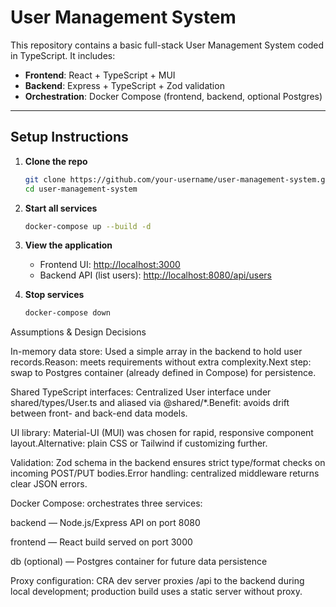 # User Management System

This repository contains a basic full-stack User Management System coded in TypeScript. It includes:

- **Frontend**: React + TypeScript + MUI
- **Backend**: Express + TypeScript + Zod validation
- **Orchestration**: Docker Compose (frontend, backend, optional Postgres)

---

## Setup Instructions

1. **Clone the repo**

   ```bash
   git clone https://github.com/your-username/user-management-system.git
   cd user-management-system
   ```

2. **Start all services**

   ```bash
   docker-compose up --build -d
   ```

3. **View the application**

   - Frontend UI: [http://localhost:3000](http://localhost:3000)
   - Backend API (list users): [http://localhost:8080/api/users](http://localhost:8080/api/users)

4. **Stop services**

   ```bash
   docker-compose down
   ```
Assumptions & Design Decisions

In-memory data store: Used a simple array in the backend to hold user records.Reason: meets requirements without extra complexity.Next step: swap to Postgres container (already defined in Compose) for persistence.

Shared TypeScript interfaces: Centralized User interface under shared/types/User.ts and aliased via @shared/*.Benefit: avoids drift between front- and back-end data models.

UI library: Material-UI (MUI) was chosen for rapid, responsive component layout.Alternative: plain CSS or Tailwind if customizing further.

Validation: Zod schema in the backend ensures strict type/format checks on incoming POST/PUT bodies.Error handling: centralized middleware returns clear JSON errors.

Docker Compose: orchestrates three services:

backend — Node.js/Express API on port 8080

frontend — React build served on port 3000

db (optional) — Postgres container for future data persistence

Proxy configuration: CRA dev server proxies /api to the backend during local development; production build uses a static server without proxy.


